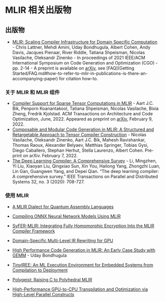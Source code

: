 # MLIR 相关出版物

## 出版物

- [MLIR: Scaling Compiler Infrastructure for Domain Specific Computation](https://ieeexplore.ieee.org/abstract/document/9370308) - Chris Lattner, Mehdi Amini, Uday Bondhugula, Albert Cohen, Andy Davis, Jacques Pienaar, River Riddle, Tatiana Shpeisman, Nicolas Vasilache, Oleksandr Zinenko - In proceedings of 2021 IEEE/ACM International Symposium on Code Generation and Optimization (CGO) - pp. 2-14 - A preprint is available on [arXiv](https://arxiv.org/abs/2002.11054), see [FAQ](Getting Started/FAQ.md#how-to-refer-to-mlir-in-publications-is-there-an-accompanying-paper) for citation how-to.

### 关于 MLIR 和 MLIR 组件

- [Compiler Support for Sparse Tensor Computations in MLIR](https://dl.acm.org/doi/10.1145/3544559) - Aart J.C. Bik, Penporn Koanantakool, Tatiana Shpeisman, Nicolas Vasilache, Bixia Zheng, Fredrik Kjolstad. ACM Transactions on Architecture and Code Optimization, June, 2022. Appeared as preprint on [arXiv](https://arxiv.org/abs/2202.04305), February 9, 2022.
- [Composable and Modular Code Generation in MLIR: A Structured and Retargetable Approach to Tensor Compiler Construction](https://arxiv.org/abs/2202.03293) - Nicolas Vasilache, Oleksandr Zinenko, Aart J.C. Bik, Mahesh Ravishankar, Thomas Raoux, Alexander Belyaev, Matthias Springer, Tobias Gysi, Diego Caballero, Stephan Herhut, Stella Laurenzo, Albert Cohen. Pre-print on arXiv. February 7, 2022.
- [The Deep Learning Compiler: A Comprehensive Survey](https://arxiv.org/abs/2002.03794) - Li, Mingzhen, Yi Liu, Xiaoyan Liu, Qingxiao Sun, Xin You, Hailong Yang, Zhongzhi Luan, Lin Gan, Guangwen Yang, and Depei Qian. “The deep learning compiler: A comprehensive survey.” IEEE Transactions on Parallel and Distributed Systems 32, no. 3 (2020): 708-727.

### 使用 MLIR

- [A MLIR Dialect for Quantum Assembly Languages](https://arxiv.org/abs/2101.11365)

- [Compiling ONNX Neural Network Models Using MLIR](https://arxiv.org/abs/2008.08272)

- [SyFER-MLIR: Integrating Fully Homomorphic Encryption Into the MLIR Compiler Framework](https://math.mit.edu/research/highschool/primes/materials/2020/Govindarajan-Moses.pdf)

- [Domain-Specific Multi-Level IR Rewriting for GPU](https://arxiv.org/abs/2005.13014)

- [High Performance Code Generation in MLIR: An Early Case Study with GEMM](https://arxiv.org/abs/2003.00532) - Uday Bondhugula

- [TinyIREE: An ML Execution Environment for Embedded Systems from Compilation to Deployment](https://doi.org/10.1109/MM.2022.3178068)

- [Polygeist: Raising C to Polyhedral MLIR](https://ieeexplore.ieee.org/document/9563011)

- [High-Performance GPU-to-CPU Transpilation and Optimization via High-Level Parallel Constructs](https://arxiv.org/abs/2207.00257)

  
